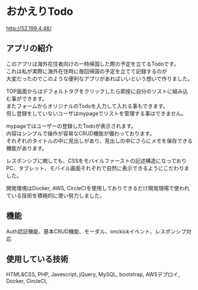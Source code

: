 # おかえりTodo  
http://52.199.4.48/

## アプリの紹介

このアプリは海外在住者向けの一時帰国した際の予定を立てるTodoです。  
これは私が実際に海外在住時に毎回帰国の予定を立てて記録するのが  
大変だったのでこのような便利なアプリがあればいいという想いで作りました。

TOP画面からはデフォルトタグをクリックしたら即座に自分のリストに組み込む事ができます。  
またフォームからオリジナルのTodoを入力して入れる事もできます。  
但し登録をしていないユーザはmypageでリストを管理する事はできません。

mypageではユーザーの登録したTodoが表示されます。  
内容はシンプルで操作が容易なCRUD機能が備わっております。  
それぞれのタイトルの中に見出しがあり、見出しの中にさらにメモを保存できる機能があります。

レスポンシブに関しても、CSSをモバイルファーストの記述構造になっておりPC、タブレット、モバイル画面それぞれで自然に表示できるようにこだわりました。

開発環境はDocker, AWS, CircleCIを使用しておりできるだけ開発現場で使われている技術を積極的に使い努力しました。

## 機能

Auth認証機能、基本CRUD機能、モーダル、onckickイベント、レスポンシブ対応

## 使用している技術

HTML&CSS, PHP, Javescript, jQuery, MySQL, bootstrap, AWSデプロイ, Docker, CircleCI,
